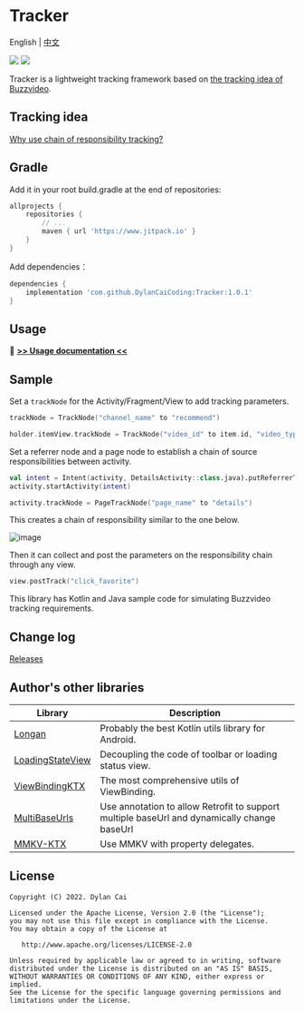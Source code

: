 # Tracker

English | [中文](README_ZH.md)

[![](https://www.jitpack.io/v/DylanCaiCoding/Tracker.svg)](https://www.jitpack.io/#DylanCaiCoding/Tracker)
[![](https://img.shields.io/badge/License-Apache--2.0-blue.svg)](https://github.com/DylanCaiCoding/Tracker/blob/master/LICENSE)

Tracker is a lightweight tracking framework based on [the tracking idea of Buzzvideo](https://mp.weixin.qq.com/s/iMn--4FNugtH26G90N1MaQ).

## Tracking idea

[Why use chain of responsibility tracking?](https://dylancaicoding.github.io/Tracker/#/zh/idea)

## Gradle

Add it in your root build.gradle at the end of repositories:

```groovy
allprojects {
    repositories {
        // ...
        maven { url 'https://www.jitpack.io' }
    }
}
```

Add dependencies：

```groovy
dependencies {
    implementation 'com.github.DylanCaiCoding:Tracker:1.0.1'
}
```

## Usage

:pencil: **[>> Usage documentation <<](https://dylancaicoding.github.io/Tracker/#/zh/usage)**

## Sample

Set a `trackNode` for the Activity/Fragment/View to add tracking parameters.

```kotlin
trackNode = TrackNode("channel_name" to "recommend")
```

```kotlin
holder.itemView.trackNode = TrackNode("video_id" to item.id, "video_type" to item.type)
```

Set a referrer node and a page node to establish a chain of source responsibilities between activity.

```kotlin
val intent = Intent(activity, DetailsActivity::class.java).putReferrerTrackNode(view)
activity.startActivity(intent)
```

```kotlin
activity.trackNode = PageTrackNode("page_name" to "details")
```

This creates a chain of responsibility similar to the one below.

![image](https://p3-juejin.byteimg.com/tos-cn-i-k3u1fbpfcp/e4056fcff5a84c75988f4fa60e7e6ab5~tplv-k3u1fbpfcp-zoom-1.image)

Then it can collect and post the parameters on the responsibility chain through any view.

```kotlin
view.postTrack("click_favorite")
```

This library has Kotlin and Java sample code for simulating Buzzvideo tracking requirements.

## Change log

[Releases](https://github.com/DylanCaiCoding/Tracker/releases)

## Author's other libraries

| Library                                                      | Description                                                  |
| ------------------------------------------------------------ | ------------------------------------------------------------ |
| [Longan](https://github.com/DylanCaiCoding/Longan)           | Probably the best Kotlin utils library for Android.       |
| [LoadingStateView](https://github.com/DylanCaiCoding/LoadingStateView) | Decoupling the code of toolbar or loading status view. |
| [ViewBindingKTX](https://github.com/DylanCaiCoding/ViewBindingKTX) | The most comprehensive utils of ViewBinding.                 |
| [MultiBaseUrls](https://github.com/DylanCaiCoding/MultiBaseUrls) | Use annotation to allow Retrofit to support multiple baseUrl and dynamically change baseUrl |
| [MMKV-KTX](https://github.com/DylanCaiCoding/MMKV-KTX)       | Use MMKV with property delegates.                                  |

## License

```
Copyright (C) 2022. Dylan Cai

Licensed under the Apache License, Version 2.0 (the "License");
you may not use this file except in compliance with the License.
You may obtain a copy of the License at

   http://www.apache.org/licenses/LICENSE-2.0

Unless required by applicable law or agreed to in writing, software
distributed under the License is distributed on an "AS IS" BASIS,
WITHOUT WARRANTIES OR CONDITIONS OF ANY KIND, either express or implied.
See the License for the specific language governing permissions and
limitations under the License.
```
